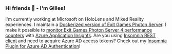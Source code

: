### Hi friends 👋 - I'm Gilles!

I'm currently working at Microsoft on HoloLens and Mixed Reality experiences. I maintain a [Dockerized version of Exit Games Photon Server](https://github.com/GillesZunino/Dockerized-Photon). I make it possible to [monitor Exit Games Photon Server 4 performance counters](https://github.com/GillesZunino/Photon-Azure-CounterPublishers) with [Azure Application Insights](https://docs.microsoft.com/en-us/azure/azure-monitor/app/app-insights-overview). Are you using [Insomnia REST client](https://insomnia.rest/) and need to acquire Azure AD access tokens? Check out my [Insomnia Plugin for Azure AD Authentication](https://github.com/GillesZunino/insomnia-plugin-azure-ad-authentication)!

<!--

**GillesZunino/gilleszunino** is a ✨ _special_ ✨ repository because its `README.md` (this file) appears on your GitHub profile.

Here are some ideas to get you started:

- 🔭 I’m currently working on ...
- 🌱 I’m currently learning ...
- 👯 I’m looking to collaborate on ...
- 🤔 I’m looking for help with ...
- 💬 Ask me about ...
- 📫 How to reach me: ...
- 😄 Pronouns: ...
- ⚡ Fun fact: ...

--!>
